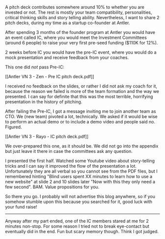 A pitch deck contributes somewhere around 10% to whether you are invested or not. The rest is mostly your team compatibility, personalities, critical thinking skills and story telling ability. Nevertheless, I want to share 2 pitch decks, during my time as a startup co-founder at Antler.

After spending 3 months of the founder program at Antler you would have an event called IC, where you would meet the Investment Committees (around 6 people) to raise your very first pre-seed funding ($110K for 12%).

2 weeks before IC you would have the pre-IC event, where you would do a mock presentation and receive feedback from your coaches.

This one did *not* pass Pre-IC:

[[Antler VN 3 - Zen - Pre IC pitch deck.pdf]]

I received no feedback on the slides, or rather I did not ask my coach for it, because the reason we failed is more of the team formation and the way we presented. I can say for definite that this was the most terrible, horrifying presentation in the history of pitching.

After failing the Pre-IC, I got a message inviting me to join another team as CTO. We (new team) pivoted a lot, technically. We asked if it would be wise to perform an actual demo or to include a demo video and people said no. Figured.

[[Antler VN 3 - Rayo - IC pitch deck.pdf]]

We over-prepared this one, as it should be. We did not go into the appendix but just leave it there in case the committees ask any question. 

I presented the first half. Watched some Youtube video about story-telling tricks and I can say it improved the flow of the presentation a lot. Unfortunately they are all verbal so you cannot see from the PDF files, but I remembered hinting "Blind users spent XX minutes to learn how to use a new website" at slide 2 and 10 slides later "Now with this they only need a few second". BAM. Value propositions for you.

So there you go. I probably will not advertise this blog anywhere, so if you somehow stumble upon this because you searched for it, good luck with your fund raise!

****

Anyway after my part ended, one of the IC members stared at me for 2 minutes non-stop. For some reason I tried not to break eye-contact but eventually did in the end. Fun but scary memory though. Think I got judged.
